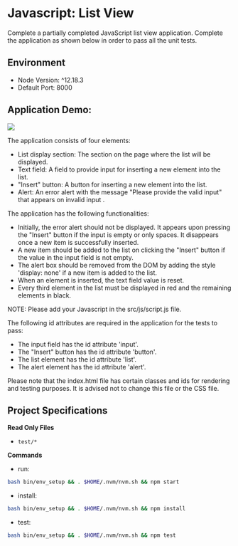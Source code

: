 # Javascript: List View 
Complete a partially completed JavaScript list view application. Complete the application as shown below in order to pass all the unit tests.

## Environment 

- Node Version: ^12.18.3
- Default Port: 8000

## Application Demo: 

![](https://hrcdn.net/s3_pub/istreet-assets/aVFqwkIjbm1f7V1PCjXHQg/list-view.gif)

The application consists of four elements:
- List display section: The section on the page where the list will be displayed.
- Text field: A field to provide input for inserting a new element into the list.
- "Insert" button: A button for inserting a new element into the list.
- Alert: An error alert with the message "Please provide the valid input" that appears on invalid input .
 

The application has the following functionalities:

- Initially, the error alert should not be displayed. It appears upon pressing the "Insert" button if the input is empty or only spaces. It disappears once a new item is successfully inserted.
- A new item should be added to the list on clicking the "Insert" button if the value in the input field is not empty.
- The alert box should be removed from the DOM by adding the style 'display: none' if a new item is added to the list.
- When an element is inserted, the text field value is reset.
- Every third element in the list must be displayed in red and the remaining elements in black.
 

NOTE: Please add your Javascript in the src/js/script.js file.

The following id attributes are required in the application for the tests to pass:

- The input field has the id attribute 'input'.
- The "Insert" button has the id attribute 'button'.
- The list element has the id attribute 'list'.
- The alert element has the id attribute 'alert'.
 

Please note that the index.html file has certain classes and ids for rendering and testing purposes. It is advised not to change this file or the CSS file.

## Project Specifications

**Read Only Files**
- `test/*`

**Commands**
- run: 
```bash
bash bin/env_setup && . $HOME/.nvm/nvm.sh && npm start
```
- install: 
```bash
bash bin/env_setup && . $HOME/.nvm/nvm.sh && npm install
```
- test: 
```bash
bash bin/env_setup && . $HOME/.nvm/nvm.sh && npm test
```
